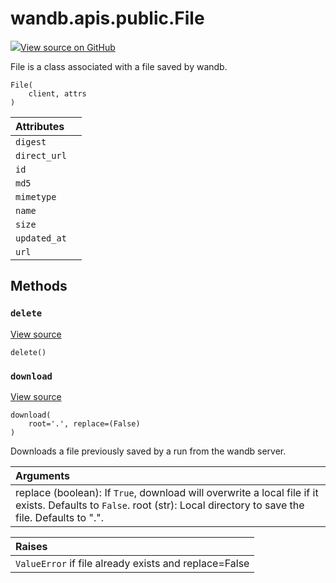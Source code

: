 # wandb.apis.public.File

[![](https://www.tensorflow.org/images/GitHub-Mark-32px.png)View source on GitHub](https://www.github.com/wandb/client/tree/c129c32964aca6a8509d98a0cc3c9bc46f2d8a4c/wandb/apis/public.py#L1650-L1753)

File is a class associated with a file saved by wandb.

```text
File(
    client, attrs
)
```

| Attributes |  |
| :--- | :--- |
|  `digest` |  |
|  `direct_url` |  |
|  `id` |  |
|  `md5` |  |
|  `mimetype` |  |
|  `name` |  |
|  `size` |  |
|  `updated_at` |  |
|  `url` |  |

## Methods

### `delete` <a id="delete"></a>

[View source](https://www.github.com/wandb/client/tree/c129c32964aca6a8509d98a0cc3c9bc46f2d8a4c/wandb/apis/public.py#L1733-L1746)

```text
delete()
```

### `download` <a id="download"></a>

[View source](https://www.github.com/wandb/client/tree/c129c32964aca6a8509d98a0cc3c9bc46f2d8a4c/wandb/apis/public.py#L1710-L1731)

```text
download(
    root='.', replace=(False)
)
```

Downloads a file previously saved by a run from the wandb server.

| Arguments |
| :--- |
|  replace \(boolean\): If `True`, download will overwrite a local file if it exists. Defaults to `False`. root \(str\): Local directory to save the file. Defaults to ".". |

| Raises |
| :--- |
|  `ValueError` if file already exists and replace=False |


